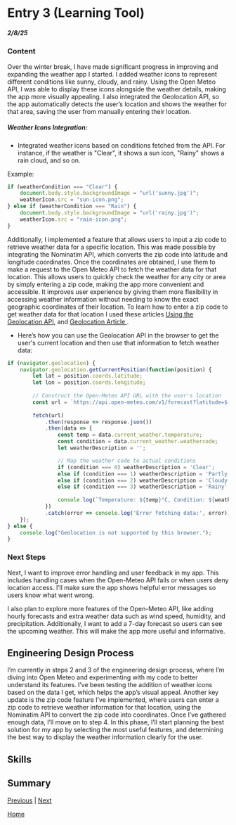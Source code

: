 # Entry 3 (Learning Tool)
##### 2/8/25

### Content
  Over the winter break, I have made significant progress in improving and expanding the weather app I started. I added weather icons to represent different conditions like sunny, cloudy, and rainy. Using the Open Meteo API, I was able to display these icons alongside the weather details, making the app more visually appealing. I also integrated the Geolocation API, so the app automatically detects the user’s location and shows the weather for that area, saving the user from manually entering their location.
  
##### Weather Icons Integration:
* Integrated weather icons based on conditions fetched from the API. For instance, if the weather is "Clear", it shows a sun icon, "Rainy" shows a rain cloud, and so on.
  
Example:
```js
if (weatherCondition === "Clear") {
    document.body.style.backgroundImage = "url('sunny.jpg')";
    weatherIcon.src = "sun-icon.png";
} else if (weatherCondition === "Rain") {
    document.body.style.backgroundImage = "url('rainy.jpg')";
    weatherIcon.src = "rain-icon.png";
}
```
  Additionally, I implemented a feature that allows users to input a zip code to retrieve weather data for a specific location. This was made possible by integrating the Nominatim API, which converts the zip code into latitude and longitude coordinates. Once the coordinates are obtained, I use them to make a request to the Open Meteo API to fetch the weather data for that location. This allows users to quickly check the weather for any city or area by simply entering a zip code, making the app more convenient and accessible. It improves user experience by giving them more flexibility in accessing weather information without needing to know the exact geographic coordinates of their location. To learn how to enter a zip code to get weather data for that location I used these articles
[Using the Geolocation API](https://developer.mozilla.org/enUS/docs/Web/API/Geolocation_API/Using_the_Geolocation_API),
and [Geolocation Article ](https://www.w3.org/TR/geolocation/).

*  Here’s how you can use the Geolocation API in the browser to get the user's current location and then use that information to fetch weather data:
```js
if (navigator.geolocation) {
    navigator.geolocation.getCurrentPosition(function(position) {
        let lat = position.coords.latitude;
        let lon = position.coords.longitude;
        
        // Construct the Open-Meteo API URL with the user's location
        const url = `https://api.open-meteo.com/v1/forecast?latitude=${lat}&longitude=${lon}&current_weather=true`;
        
        fetch(url)
            .then(response => response.json())
            .then(data => {
                const temp = data.current_weather.temperature;
                const condition = data.current_weather.weathercode;
                let weatherDescription = '';

                // Map the weather code to actual conditions
                if (condition === 0) weatherDescription = 'Clear';
                else if (condition === 1) weatherDescription = 'Partly Cloudy';
                else if (condition === 2) weatherDescription = 'Cloudy';
                else if (condition === 3) weatherDescription = 'Rainy';
                
                console.log(`Temperature: ${temp}°C, Condition: ${weatherDescription}`);
            })
            .catch(error => console.log('Error fetching data:', error));
    });
} else {
    console.log("Geolocation is not supported by this browser.");
}
```

### Next Steps
Next, I want to improve error handling and user feedback in my app. This includes handling cases when the Open-Meteo API fails or when users deny location access. I’ll make sure the app shows helpful error messages so users know what went wrong.

I also plan to explore more features of the Open-Meteo API, like adding hourly forecasts and extra weather data such as wind speed, humidity, and precipitation. Additionally, I want to add a 7-day forecast so users can see the upcoming weather. This will make the app more useful and informative.

## Engineering Design Process 
I’m currently in steps 2 and 3 of the engineering design process, where I’m diving into Open Meteo and experimenting with my code to better understand its features. I’ve been testing the addition of weather icons based on the data I get, which helps the app’s visual appeal. Another key update is the zip code feature I’ve implemented, where users can enter a zip code to retrieve weather information for that location, using the Nominatim API to convert the zip code into coordinates. Once I’ve gathered enough data, I’ll move on to step 4. In this phase, I’ll start planning the best solution for my app by selecting the most useful features, and determining the best way to display the weather information clearly for the user.
## Skills   


## Summary

[Previous](entry02.md) | [Next](entry04.md)

[Home](../README.md)
